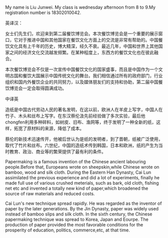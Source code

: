 My name is Liu Junwei. My class is wednesday afternoon from 8 to 9.My registration number is 18302010042.

英译汉：

女士们先生们，欢迎来到第二届餐饮博览会。本次餐饮博览会是一个重要的展示窗口，它对于推进中国和其他国家在餐饮文化方面上的交流是非常有帮助的。中国餐饮文化具有上千年的历史，博大精深，经久不衰。最近几年，中国和世界上其他国家之间的经济文化交流越发频繁。在某种程度上，东西方的餐饮文化也在彼此融合。

本次餐饮博览会不仅是一次宣传中国餐饮文化的国家盛事，而且是中国作为一个文明古国和餐饮大国展示中国传统文化的舞台。我们相信通过所有的政府部门，行业组织和国内外餐饮企业的共同努力，以及媒体朋友们的支持和协助，第二届中国餐饮博览会一定会取得圆满成功。

中译英

造纸是中国古代劳动人民的著名发明，在这以前，欧洲人在羊皮上写字，中国人在竹子、木头和丝布上写字。在东汉蔡伦汲先前经验做了多次实验，最后他chongfen利用多种碎料，如树皮、旧布、渔网等，终于发明了一种全新的纸，这样，拓宽了原材料的来源，降低了成本。

蔡伦的新技术迅速传开，他被后世认为是纸的发明者，到了晋朝，纸被广泛使用，取代了竹片和丝布。六世纪，中国的造纸术传到韩国，日本和欧洲，纸的产生为当时教育、政治、商业等的繁荣提供了最有利的条件。

Papermaking is a famous invention of the Chinese ancient labouring people.Before that, Europeans wrote on sheepskin,while Chinese wrote on bamboo, wood and silk cloth. During the Eastern Han Dynasty, Cai Lun assimilated the previous experience and did a lot of experiments, finally he made full use of various crushed meterials,  such as bark, old cloth, fishing net etc and invented a totally new kind of paper,which broadened the source of raw materials and reduced costs.

Cai Lun's new technique spread rapidly. He was regarded as the inventor of paper by the later generations. By the Jin Dynasty, paper was widely used instead of bamboo slips and silk cloth. In the sixth century, the Chinese papermaking technique was spread to Korea, Japan and Eourpe. The production of paper provided the most favorable conditions for the prosperity of education, politics, commerce,etc, at that time.